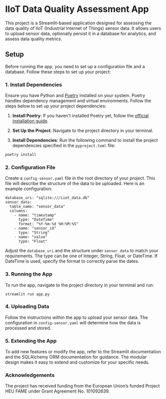# IIoT Data Quality Assessment App

This project is a Streamlit-based application designed for assessing the data quality of IIoT (Industrial Internet of Things) sensor data. It allows users to upload sensor data, optionally persist it in a database for analytics, and assess data quality metrics.

## Setup

Before running the app, you need to set up a configuration file and a database. Follow these steps to set up your project:

### 1. Install Dependencies

Ensure you have Python and [Poetry](https://python-poetry.org/docs/#installation) installed on your system. Poetry handles dependency management and virtual environments. Follow the steps below to set up your project dependencies:

1. **Install Poetry**: If you haven't installed Poetry yet, follow the [official installation guide](https://python-poetry.org/docs/#installation).

2. **Set Up the Project**: Navigate to the project directory in your terminal.

3. **Install Dependencies**: Run the following command to install the project dependencies specified in the `pyproject.toml` file:

```bash
poetry install
```

### 2. Configuration File
Create a `config-sensor.yaml` file in the root directory of your project. This file will describe the structure of the data to be uploaded. Here is an example configuration:
``` 
database_uri: "sqlite:///iiot_data.db"
sensor_data:
  table_name: "sensor_data"
  columns:
    - name: "timestamp"
      type: "DateTime"
      format: "%Y-%m-%d %H:%M:%S"
    - name: "sensor_id"
      type: "String"
    - name: "value"
      type: "Float"
```

Adjust the `database_uri` and the structure under `sensor_data` to match your requirements. The type can be one of Integer, String, Float, or DateTime. If DateTime is used, specify the format to correctly parse the dates.

### 3. Running the App
To run the app, navigate to the project directory in your terminal and run:

```
streamlit run app.py
```

### 4. Uploading Data
Follow the instructions within the app to upload your sensor data. The configuration in `config-sensor.yaml` will determine how the data is processed and stored.

### 5. Extending the App
To add new features or modify the app, refer to the Streamlit documentation and the SQLAlchemy ORM documentation for guidance. The modular design makes it easy to extend and customize for your specific needs.

### Acknowledgements
The project has received funding from the European Union’s funded Project HEU FAME under Grant Agreement No. 101092639.

